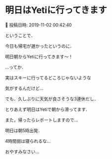 # 明日はYetiに行ってきます

📅 投稿日時: 2019-11-02 00:42:40

ということで．


今日も帰宅が遅かったというのに．


明日朝からYetiに行ってきます～！





…ってか．


実はスキーに行ってるどころじゃないような


気がするんだけど…


でも．久しぶりに天気が良さそうな3連休だし．


とりあえず明日はYetiで朝から滑ってます．





また，帰ったらレポートしますので…





明日は朝5時出発．


4時間弱は寝られるな…


おやすみなさい…

